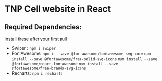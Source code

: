 # TNP Cell website in React

## Required Dependencies:
Install these after your first pull

* Swiper : `npm i swiper`
* FontAwesome: `npm i --save @fortawesome/fontawesome-svg-core`
            `npm install --save @fortawesome/free-solid-svg-icons`
            `npm install --save @fortawesome/react-fontawesome`
            `npm install --save @fortawesome/free-brands-svg-icons`
* Recharts: `npm i recharts`